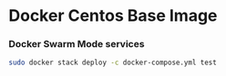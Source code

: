 # Docker Centos Base Image

 
 
### Docker Swarm Mode services
```bash
sudo docker stack deploy -c docker-compose.yml test
```
  
